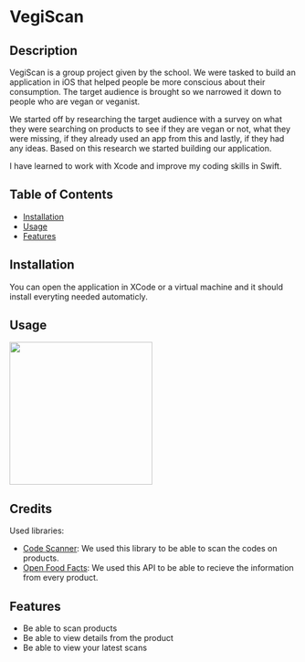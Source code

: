 # VegiScan

## Description

VegiScan is a group project given by the school. We were tasked to build an application in iOS that helped people be more conscious about their consumption. The target audience is brought so we narrowed it down to people who are vegan or veganist. 

We started off by researching the target audience with a survey on what they were searching on products to see if they are vegan or not, what they were missing, if they already used an app from this and lastly, if they had any ideas. 
Based on this research we started building our application. 

I have learned to work with Xcode and improve my coding skills in Swift.

## Table of Contents

- [Installation](#installation)
- [Usage](#usage)
- [Features](#features)

## Installation

You can open the application in XCode or a virtual machine and it should install everyting needed automaticly. 

## Usage

<p float="left">
  <img src="assets/images/vegiscan/demo.mov" width="250" />
</p>

## Credits 

Used libraries:
- [Code Scanner](https://github.com/twostraws/CodeScanner): We used this library to be able to scan the codes on products.
- [Open Food Facts](https://world.openfoodfacts.org/): We used this API to be able to recieve the information from every product. 

## Features

- Be able to scan products
- Be able to view details from the product
- Be able to view your latest scans
